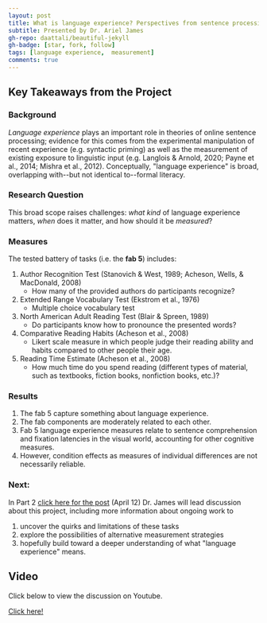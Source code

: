 ```yaml
---
layout: post
title: What is language experience? Perspectives from sentence processing (Part 1/2)
subtitle: Presented by Dr. Ariel James
gh-repo: daattali/beautiful-jekyll
gh-badge: [star, fork, follow]
tags: [language experience,  measurement]
comments: true
---
```


## Key Takeaways from the Project

### Background

*Language experience* plays an important role in theories of online sentence processing; evidence for this comes from the experimental manipulation of recent experience (e.g. syntactic priming) as well as the measurement of existing exposure to linguistic input (e.g. Langlois & Arnold, 2020; Payne et al., 2014; Mishra et al., 2012). Conceptually, "language experience" is broad, overlapping with--but not identical to--formal literacy.

### Research Question

This broad scope raises challenges: *what kind* of language experience matters, *when* does it matter, and how should it be *measured*?

### Measures

The tested battery of tasks (i.e. the **fab 5**) includes:

1. Author Recognition Test (Stanovich & West, 1989; Acheson, Wells, & MacDonald, 2008)
    - How many of the provided authors do participants recognize?
2. Extended Range Vocabulary Test (Ekstrom et al., 1976)
    - Multiple choice vocabulary test
3. North American Adult Reading Test (Blair & Spreen, 1989)
    - Do participants know how to pronounce the presented words?
4. Comparative Reading Habits (Acheson et al., 2008)
    - Likert scale measure in which people judge their reading ability and habits compared to other people their age.
5. Reading Time Estimate (Acheson et al., 2008)
    - How much time do you spend reading (different types of material, such as textbooks, fiction books, nonfiction books, etc.)?

### Results

1. The fab 5 capture something about language experience.
2. The fab components are moderately related to each other.
3. Fab 5 language experience measures relate to sentence comprehension and fixation latencies in the visual world, accounting for other cognitive measures.
4. However, condition effects as measures of individual differences are not necessarily reliable.

### Next:

In Part 2 [click here for the post](https://textgroup.github.io/2023-04-12-meeting/) (April 12) Dr. James will lead discussion about this project, including more information about ongoing work to 
1. uncover the quirks and limitations of these tasks
2. explore the possibilities of alternative measurement strategies
3. hopefully build toward a deeper understanding of what "language experience" means. 

## Video

Click below to view the discussion on Youtube.

[Click here!](https://www.youtube.com/embed/zLF0x_bKKW8)
